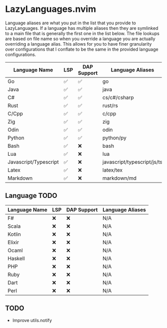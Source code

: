 # LazyLanguages.nvim

Language aliases are what you put in the list that you provide to
LazyLanguages. If a language has multiple aliases then they are symlinked to a
main file that is generally the first one in the list below. The file lookups
are based on file name so when you override a language you are actually
overriding a language alias. This allows for you to have finer granularity over
configurations that I conflate to be the same in the provided language
configurations.

| Language Name | LSP | DAP Support | Language Aliases|
| ------------- | -------------- | -------------- | --------------|
| Go | ✅ | ✅ | go |
| Java | ✅ | ✅ | java |
| C# | ✅ | ✅ | cs/c#/csharp |
| Rust | ✅ | ✅ | rust/rs |
| C/Cpp | ✅ | ✅ | c/cpp |
| Zig | ✅ | ✅ | zig |
| Odin | ✅ | ✅ | odin |
| Python | ✅ | ✅ | python/py |
| Bash | ✅ | ❌ | bash |
| Lua | ✅ | ❌ | lua |
| Javascript/Typescript | ✅ | ❌ | javascript/typescript/js/ts |
| Latex | ✅ | ❌ | latex/tex |
| Markdown | ✅ | ❌ | markdown/md |

## Language TODO
| Language Name | LSP | DAP Support | Language Aliases |
| ------------- | --- | ----------- | ---------------- |
| F# | ❌ | ❌ | N/A |
| Scala | ❌ | ❌ | N/A |
| Kotlin | ❌ | ❌ | N/A |
| Elixir | ❌ | ❌ | N/A |
| Ocaml | ❌ | ❌ | N/A |
| Haskell | ❌ | ❌ | N/A |
| PHP | ❌ | ❌ | N/A |
| Ruby | ❌ | ❌ | N/A |
| Dart | ❌ | ❌ | N/A |
| Perl | ❌ | ❌ | N/A |

## TODO

- Improve utils.notify

